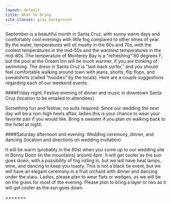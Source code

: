 ```yaml
---
layout: default
title: What to Bring
site_classes: gray_background
---
```


September is a beautiful month in Santa Cruz, with sunny warm days and comfortably cool evenings with little fog compared to other times of year. By the water, temperatures will sit mostly in the 60s and 70s, with the coolest temperatures in the mid-50s and the warmest temperatures in the mid-80s.  The temperature of Monterey Bay is a "refreshing" 60 degrees F, but the pool at the Dream Inn will be much warmer, if you are thinking of swimming.  The dress in Santa Cruz is "laid-back surfer," and you should feel comfortable walking around town with jeans, shorts, flip flops, and sweatshirts (called "hoodies" by the locals).  Here are a couple suggestions regarding each of our weekend events:

####Friday night: Festive evening of dinner and music in downtown Santa Cruz (location to be emailed to attendees)

Something fun and festive; no suits required. Since our wedding the next day will be a non-high heels affair, ladies this is your chance to wear your favorite pair if you would like. Bring a sweater if you plan on walking back to the hotel at night.

####Saturday afternoon and evening: Wedding ceremony, dinner, and dancing (location and directions on wedding invitation)

It will be warm (probably in the 80s) when you come up to our wedding site in Bonny Doon (in the mountains) around 4pm. It will get cooler as the sun goes down, with a possibility of fog rolling in, but we will have heat lamps, wine, and dancing to keep you toasty.  This is not a black tie event, but we will have an elegant ceremony in a fruit orchard with dinner and dancing under the stars.  Ladies, please plan to wear flats or wedges, as we will be on the grass for most of the evening. Please plan to bring a layer or two as it will get cooler as the sun goes down.

=======

